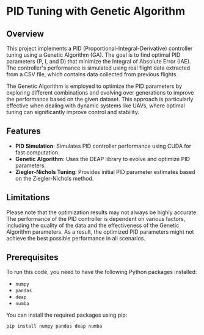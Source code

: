 # PID Tuning with Genetic Algorithm

## Overview

This project implements a PID (Proportional-Integral-Derivative) controller tuning using a Genetic Algorithm (GA). The goal is to find optimal PID parameters (P, I, and D) that minimize the Integral of Absolute Error (IAE). The controller's performance is simulated using real flight data extracted from a CSV file, which contains data collected from previous flights.

The Genetic Algorithm is employed to optimize the PID parameters by exploring different combinations and evolving over generations to improve the performance based on the given dataset. This approach is particularly effective when dealing with dynamic systems like UAVs, where optimal tuning can significantly improve control and stability.

## Features

- **PID Simulation**: Simulates PID controller performance using CUDA for fast computation.
- **Genetic Algorithm**: Uses the DEAP library to evolve and optimize PID parameters.
- **Ziegler-Nichols Tuning**: Provides initial PID parameter estimates based on the Ziegler-Nichols method.

## Limitations

Please note that the optimization results may not always be highly accurate. The performance of the PID controller is dependent on various factors, including the quality of the data and the effectiveness of the Genetic Algorithm parameters. As a result, the optimized PID parameters might not achieve the best possible performance in all scenarios.

## Prerequisites

To run this code, you need to have the following Python packages installed:

- `numpy`
- `pandas`
- `deap`
- `numba`

You can install the required packages using pip:

```bash
pip install numpy pandas deap numba
